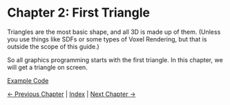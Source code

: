 # Chapter 2: First Triangle

Triangles are the most basic shape, and all 3D is made up of them.
(Unless you use things like SDFs or some types of Voxel Rendering, but that is outside the scope of this guide.)

So all graphics programming starts with the first triangle.
In this chapter, we will get a triangle on screen.


[Example Code](https://github.com/TechnicJelle/GPUForBeginners/blob/main/example/chapter02/)

[← Previous Chapter](../chapter01/README.md) | [Index](../README.md) | [Next Chapter →](../chapter03/README.md)
